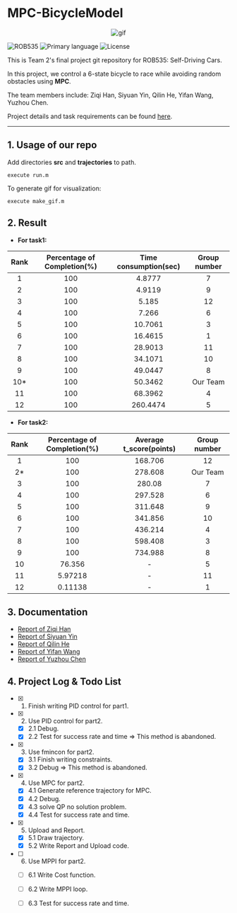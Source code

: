 #  MPC-BicycleModel


<p align="center">
  <img src="https://github.com/MRHan-426/MPC-BicycleModel/blob/master/data/output_example.gif" alt="gif">
</p>

![ROB535](https://img.shields.io/badge/ROB535-Team2-blue)
![Primary language](https://img.shields.io/badge/MATLAB-100.0%25-orange)
![License](https://img.shields.io/badge/license-MIT-green)



This is Team 2's final project git repository for ROB535: Self-Driving Cars. 

In this project, we control a 6-state bicycle to race while avoiding random obstacles using **MPC**.

The team members include: Ziqi Han, Siyuan Yin, Qilin He, Yifan Wang, Yuzhou Chen.

Project details and task requirements can be found [here](https://github.com/MRHan-426/MPC-BicycleModel/blob/master/doc/NAVARCH_565_001_WN_2023_FinalProject.pdf).

---

## 1. Usage of our repo
Add directories **src** and **trajectories** to path.


```shell
execute run.m

```

To generate gif for visualization:
```shell
execute make_gif.m
```



## 2. Result
+ **For task1:**
<table>
  <thead>
    <tr>
      <th style="text-align:center">Rank</th>
      <th style="text-align:center">Percentage of Completion(%)</th>
      <th style="text-align:center">Time consumption(sec)</th>
      <th style="text-align:center">Group number</th>
    </tr>
  </thead>
  <tbody>
    <tr>
      <td style="text-align:center">1</td>
      <td style="text-align:center">100</td>
      <td style="text-align:center">4.8777</td>
      <td style="text-align:center">7</td>
    </tr>
    <tr>
      <td style="text-align:center">2</td>
      <td style="text-align:center">100</td>
      <td style="text-align:center">4.9119</td>
      <td style="text-align:center">9</td>
    </tr>
    <tr>
      <td style="text-align:center">3</td>
      <td style="text-align:center">100</td>
      <td style="text-align:center">5.185</td>
      <td style="text-align:center">12</td>
    </tr>
    <tr>
      <td style="text-align:center">4</td>
      <td style="text-align:center">100</td>
      <td style="text-align:center">7.266</td>
      <td style="text-align:center">6</td>
    </tr>
    <tr>
      <td style="text-align:center">5</td>
      <td style="text-align:center">100</td>
      <td style="text-align:center">10.7061</td>
      <td style="text-align:center">3</td>
    </tr>
    <tr>
      <td style="text-align:center">6</td>
      <td style="text-align:center">100</td>
      <td style="text-align:center">16.4615</td>
      <td style="text-align:center">1</td>
    </tr>
    <tr>
      <td style="text-align:center">7</td>
      <td style="text-align:center">100</td>
      <td style="text-align:center">28.9013</td>
      <td style="text-align:center">11</td>
    </tr>
    <tr>
      <td style="text-align:center">8</td>
      <td style="text-align:center">100</td>
      <td style="text-align:center">34.1071</td>
      <td style="text-align:center">10</td>
    </tr>
    <tr>
      <td style="text-align:center">9</td>
      <td style="text-align:center">100</td>
      <td style="text-align:center">49.0447</td>
      <td style="text-align:center">8</td>
    </tr>
    <tr>
      <td style="text-align:center">10*</td>
      <td style="text-align:center">100</td>
      <td style="text-align:center">50.3462</td>
      <td style="text-align:center">Our Team</td>
    </tr>
    <tr>
      <td style="text-align:center">11</td>
      <td style="text-align:center">100</td>
      <td style="text-align:center">68.3962</td>
      <td style="text-align:center">4</td>
    </tr>
    <tr>
      <td style="text-align:center">12</td>
      <td style="text-align:center">100</td>
      <td style="text-align:center">260.4474</td>
      <td style="text-align:center">5</td>
    </tr>
  </tbody>
</table>

+ **For task2:**
<table>
  <thead>
    <tr>
      <th style="text-align:center">Rank</th>
      <th style="text-align:center">Percentage of Completion(%)</th>    
      <th style="text-align:center">Average t_score(points)</th>
      <th style="text-align:center">Group number</th>
    </tr>
  </thead>
  <tbody>
    <tr>
      <td style="text-align:center">1</td>
      <td style="text-align:center">100</td>
      <td style="text-align:center">168.706</td>
      <td style="text-align:center">12</td>
    </tr>
    <tr>
      <td style="text-align:center">2*</td>
      <td style="text-align:center">100</td>
      <td style="text-align:center">278.608</td>
      <td style="text-align:center">Our Team</td>
    </tr>
    <tr>
      <td style="text-align:center">3</td>
      <td style="text-align:center">100</td>
      <td style="text-align:center">280.08</td>
      <td style="text-align:center">7</td>
    </tr>
    <tr>
      <td style="text-align:center">4</td>
      <td style="text-align:center">100</td>
      <td style="text-align:center">297.528</td>
      <td style="text-align:center">6</td>
    </tr>
    <tr>
      <td style="text-align:center">5</td>
      <td style="text-align:center">100</td>
      <td style="text-align:center">311.648</td>
      <td style="text-align:center">9</td>
    </tr>
    <tr>
      <td style="text-align:center">6</td>
      <td style="text-align:center">100</td>
      <td style="text-align:center">341.856</td>
      <td style="text-align:center">10</td>
    </tr>
    <tr>
      <td style="text-align:center">7</td>
      <td style="text-align:center">100</td>
      <td style="text-align:center">436.214</td>
      <td style="text-align:center">4</td>
    </tr>
    <tr>
      <td style="text-align:center">8</td>
      <td style="text-align:center">100</td>
      <td style="text-align:center">598.408</td>
      <td style="text-align:center">3</td>
    </tr>
    <tr>
      <td style="text-align:center">9</td>
      <td style="text-align:center">100</td>
      <td style="text-align:center">734.988</td>
      <td style="text-align:center">8</td>
    </tr>
    <tr>
      <td style="text-align:center">10</td>
      <td style="text-align:center">76.356</td>
      <td style="text-align:center">-</td>
      <td style="text-align:center">5</td>
    </tr>
    <tr>
      <td style="text-align:center">11</td>
      <td style="text-align:center">5.97218</td>
      <td style="text-align:center">-</td>
      <td style="text-align:center">11</td>
    </tr>
    <tr>
      <td style="text-align:center">12</td>
      <td style="text-align:center">0.11138</td>
      <td style="text-align:center">-</td>
      <td style="text-align:center">1</td>
    </tr>
  </tbody>
</table>

## 3. Documentation
+ [Report of Ziqi Han](https://github.com/MRHan-426/MPC-BicycleModel/blob/master/doc/report_ziqihan.pdf)
+ [Report of Siyuan Yin](https://github.com/MRHan-426/MPC-BicycleModel/blob/master/doc/report_siyuanyin.pdf)
+ [Report of Qilin He](https://github.com/MRHan-426/MPC-BicycleModel/blob/master/doc/report_qilinhe.pdf)
+ [Report of Yifan Wang](https://github.com/MRHan-426/MPC-BicycleModel/blob/master/doc/report_yifanwang.pdf)
+ [Report of Yuzhou Chen](https://github.com/MRHan-426/MPC-BicycleModel/blob/master/doc/report_yuzhouchen.pdf)

## 4. Project Log & Todo List
    
- [x] 1. Finish writing PID control for part1.

- [x] 2. Use PID control for part2.

    - [x] 2.1 Debug.
    - [x] 2.2 Test for success rate and time => This method is abandoned.

- [x] 3. Use fmincon for part2.

    - [x] 3.1 Finish writing constraints.
    - [x] 3.2 Debug => This method is abandoned.

- [x] 4. Use MPC for part2.

    - [x] 4.1 Generate reference trajectory for MPC.
    - [x] 4.2 Debug.
    - [x] 4.3 solve QP no solution problem.
    - [x] 4.4 Test for success rate and time.

- [x] 5. Upload and Report.

    - [x] 5.1 Draw trajectory.
    - [x] 5.2 Write Report and Upload code.

- [ ] 6. Use MPPI for part2.

    - [ ] 6.1 Write Cost function.
    - [ ] 6.2 Write MPPI loop.
    - [ ] 6.3 Test for success rate and time.

